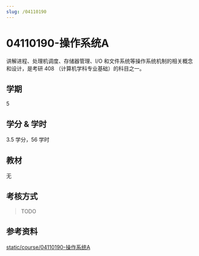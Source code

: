 ```yaml
---
slug: /04110190
---
```


# 04110190-操作系统A

讲解进程、处理机调度、存储器管理、I/O 和文件系统等操作系统机制的相关概念和设计，是考研 408 （计算机学科专业基础）的科目之一。

## 学期

5

## 学分 & 学时

3.5 学分，56 学时

## 教材

无

## 考核方式

> TODO

## 参考资料

[static/course/04110190-操作系统A](https://github.com/rurumuri/ysuse-2022/tree/master/static/course/04110190-%E6%93%8D%E4%BD%9C%E7%B3%BB%E7%BB%9FA)